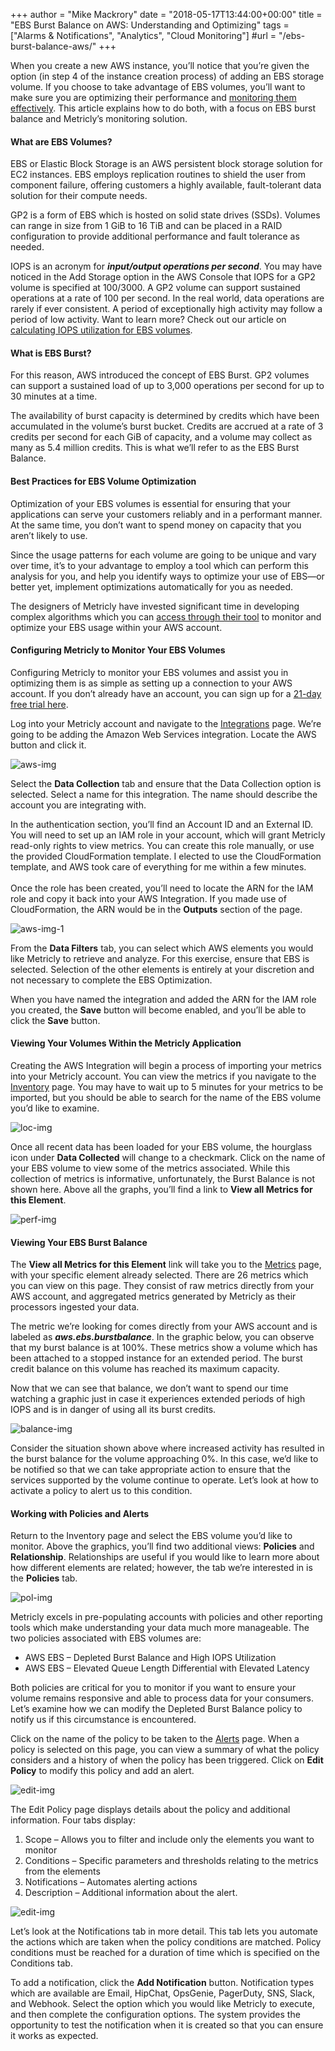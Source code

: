 +++
author = "Mike Mackrory"
date = "2018-05-17T13:44:00+00:00"
title = "EBS Burst Balance on AWS: Understanding and Optimizing"
tags = ["Alarms & Notifications", "Analytics", "Cloud Monitoring"]
#url = "/ebs-burst-balance-aws/"
+++

When you create a new AWS instance, you’ll notice that you’re given the option (in step 4 of the instance creation process) of adding an EBS storage volume. If you choose to take advantage of EBS volumes, you’ll want to make sure you are optimizing their performance and [monitoring them effectively](https://www.metricly.com/monitoring). This article explains how to do both, with a focus on EBS burst balance and Metricly’s monitoring solution.

#### What are EBS Volumes?
EBS or Elastic Block Storage is an AWS persistent block storage solution for EC2 instances. EBS employs replication routines to shield the user from component failure, offering customers a highly available, fault-tolerant data solution for their compute needs.

GP2 is a form of EBS which is hosted on solid state drives (SSDs). Volumes can range in size from 1 GiB to 16 TiB and can be placed in a RAID configuration to provide additional performance and fault tolerance as needed.

IOPS is an acronym for **_input/output operations per second_**. You may have noticed in the Add Storage option in the AWS Console that IOPS for a GP2 volume is specified at 100/3000. A GP2 volume can support sustained operations at a rate of 100 per second. In the real world, data operations are rarely if ever consistent. A period of exceptionally high activity may follow a period of low activity. Want to learn more? Check out our article on [calculating IOPS utilization for EBS volumes](https://www.metricly.com/iops-calculator-for-ebs-volumes).

#### What is EBS Burst?
For this reason, AWS introduced the concept of EBS Burst. GP2 volumes can support a sustained load of up to 3,000 operations per second for up to 30 minutes at a time.

The availability of burst capacity is determined by credits which have been accumulated in the volume’s burst bucket. Credits are accrued at a rate of 3 credits per second for each GiB of capacity, and a volume may collect as many as 5.4 million credits. This is what we’ll refer to as the EBS Burst Balance.

#### Best Practices for EBS Volume Optimization
Optimization of your EBS volumes is essential for ensuring that your applications can serve your customers reliably and in a performant manner. At the same time, you don’t want to spend money on capacity that you aren’t likely to use.

Since the usage patterns for each volume are going to be unique and vary over time, it’s to your advantage to employ a tool which can perform this analysis for you, and help you identify ways to optimize your use of EBS—or better yet, implement optimizations automatically for you as needed.

The designers of Metricly have invested significant time in developing complex algorithms which you can [access through their tool](https://www.metricly.com/signup) to monitor and optimize your EBS usage within your AWS account.

#### Configuring Metricly to Monitor Your EBS Volumes
Configuring Metricly to monitor your EBS volumes and assist you in optimizing them is as simple as setting up a connection to your AWS account. If you don’t already have an account, you can sign up for a [21-day free trial here](https://app.netuitive.com/signup/).

Log into your Metricly account and navigate to the [Integrations](https://app.metricly.com/#/integrations) page. We’re going to be adding the Amazon Web Services integration. Locate the AWS button and click it.

![aws-img](https://www.metricly.com/wp-content/uploads/2017/11/Screen-Shot-2017-11-15-at-10.27.03-AM.png)
<!-- AWS Metricly Integration -->

Select the **Data Collection** tab and ensure that the Data Collection option is selected. Select a name for this integration. The name should describe the account you are integrating with.

In the authentication section, you’ll find an Account ID and an External ID. You will need to set up an IAM role in your account, which will grant Metricly read-only rights to view metrics. You can create this role manually, or use the provided CloudFormation template. I elected to use the CloudFormation template, and AWS took care of everything for me within a few minutes.
<br/>
<br/>
Once the role has been created, you’ll need to locate the ARN for the IAM role and copy it back into your AWS Integration. If you made use of CloudFormation, the ARN would be in the **Outputs** section of the page.

![aws-img-1](https://www.metricly.com/wp-content/uploads/2018/05/Configuring-the-AWS-Integration.png)
<!-- Configuring the AWS Integration -->

From the **Data Filters** tab, you can select which AWS elements you would like Metricly to retrieve and analyze. For this exercise, ensure that EBS is selected. Selection of the other elements is entirely at your discretion and not necessary to complete the EBS Optimization.

When you have named the integration and added the ARN for the IAM role you created, the **Save** button will become enabled, and you’ll be able to click the **Save** button.

#### Viewing Your Volumes Within the Metricly Application
Creating the AWS Integration will begin a process of importing your metrics into your Metricly account. You can view the metrics if you navigate to the [Inventory](https://app.metricly.com/#/inventory) page. You may have to wait up to 5 minutes for your metrics to be imported, but you should be able to search for the name of the EBS volume you’d like to examine.

![loc-img](https://www.metricly.com/wp-content/uploads/2018/05/Locating-Your-EBS-Volume-on-the-Inventory-Page.png)
<!-- Locating Your EBS Volume on the Inventory Page -->

Once all recent data has been loaded for your EBS volume, the hourglass icon under **Data Collected** will change to a checkmark. Click on the name of your EBS volume to view some of the metrics associated. While this collection of metrics is informative, unfortunately, the Burst Balance is not shown here. Above all the graphs, you’ll find a link to **View all Metrics for this Element**.

![perf-img](https://www.metricly.com/wp-content/uploads/2018/05/Useful-Metrics-Showing-Performance-of-Your-EBS-Volume.png)
<!-- Useful Metrics Showing Performance of Your EBS Volume -->

#### Viewing Your EBS Burst Balance
The **View all Metrics for this Element** link will take you to the [Metrics](https://app.metricly.com/#/metrics) page, with your specific element already selected. There are 26 metrics which you can view on this page. They consist of raw metrics directly from your AWS account, and aggregated metrics generated by Metricly as their processors ingested your data.

The metric we’re looking for comes directly from your AWS account and is labeled as **_aws.ebs.burstbalance_**. In the graphic below, you can observe that my burst balance is at 100%. These metrics show a volume which has been attached to a stopped instance for an extended period. The burst credit balance on this volume has reached its maximum capacity.

Now that we can see that balance, we don’t want to spend our time watching a graphic just in case it experiences extended periods of high IOPS and is in danger of using all its burst credits.

![balance-img](https://www.metricly.com/wp-content/uploads/2018/05/Increased-Activity-Resulting-in-a-Rapid-Decrease-in-the-Burst-Balance.png)
<!-- Increased Activity Resulting in a Rapid Decrease in the EBS Burst Balance -->

Consider the situation shown above where increased activity has resulted in the burst balance for the volume approaching 0%. In this case, we’d like to be notified so that we can take appropriate action to ensure that the services supported by the volume continue to operate. Let’s look at how to activate a policy to alert us to this condition.

#### Working with Policies and Alerts
Return to the Inventory page and select the EBS volume you’d like to monitor. Above the graphics, you’ll find two additional views: **Policies** and **Relationship**. Relationships are useful if you would like to learn more about how different elements are related; however, the tab we’re interested in is the **Policies** tab.

![pol-img](https://www.metricly.com/wp-content/uploads/2018/05/Policies-Associated-with-EBS-Volumes.png)
<!-- Policies Associated with EBS Volumes -->

Metricly excels in pre-populating accounts with policies and other reporting tools which make understanding your data much more manageable. The two policies associated with EBS volumes are:

- AWS EBS – Depleted Burst Balance and High IOPS Utilization
- AWS EBS – Elevated Queue Length Differential with Elevated Latency

Both policies are critical for you to monitor if you want to ensure your volume remains responsive and able to process data for your consumers. Let’s examine how we can modify the Depleted Burst Balance policy to notify us if this circumstance is encountered.

Click on the name of the policy to be taken to the [Alerts](https://app.metricly.com/#/alerts) page. When a policy is selected on this page, you can view a summary of what the policy considers and a history of when the policy has been triggered. Click on **Edit Policy** to modify this policy and add an alert.

![edit-img](https://www.metricly.com/wp-content/uploads/2018/05/Edit-Policy.png)
<!-- Edit Policy -->

The Edit Policy page displays details about the policy and additional information. Four tabs display:

1. Scope – Allows you to filter and include only the elements you want to monitor
2. Conditions – Specific parameters and thresholds relating to the metrics from the elements
3. Notifications – Automates alerting actions
4. Description – Additional information about the alert.

![edit-img](https://www.metricly.com/wp-content/uploads/2018/05/Policy-Configuration-Window.png)
<!-- Policy Configuration Window -->

Let’s look at the Notifications tab in more detail. This tab lets you automate the actions which are taken when the policy conditions are matched. Policy conditions must be reached for a duration of time which is specified on the Conditions tab.

To add a notification, click the **Add Notification** button. Notification types which are available are Email, HipChat, OpsGenie, PagerDuty, SNS, Slack, and Webhook. Select the option which you would like Metricly to execute, and then complete the configuration options. The system provides the opportunity to test the notification when it is created so that you can ensure it works as expected.
